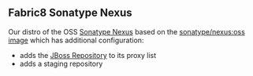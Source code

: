 Fabric8 Sonatype Nexus
----------------------

Our distro of the OSS [Sonatype Nexus](http://www.sonatype.org/nexus/) based on the [sonatype/nexus:oss image](https://registry.hub.docker.com/u/sonatype/nexus/) which has additional configuration:

* adds the [JBoss Repository](https://repository.jboss.org/) to its proxy list
* adds a staging repository
